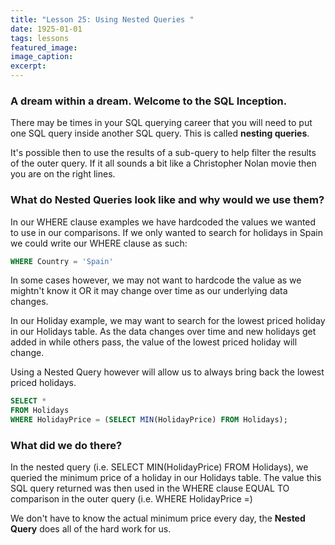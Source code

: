 ```yaml
---
title: "Lesson 25: Using Nested Queries "
date: 1925-01-01
tags: lessons
featured_image: 
image_caption: 
excerpt: 
---
```

### A dream within a dream. Welcome to the SQL Inception.

There may be times in your SQL querying career that you will need to put one SQL query inside another SQL query. This is called **nesting queries**.

It's possible then to use the results of a sub-query to help filter the results of the outer query. If it all sounds a bit like a Christopher Nolan movie then you are on the right lines.

### What do Nested Queries look like and why would we use them?

In our WHERE clause examples we have hardcoded the values we wanted to use in our comparisons. If we only wanted to search for holidays in Spain we could write our WHERE clause as such:

```sql
WHERE Country = 'Spain'
```

In some cases however, we may not want to hardcode the value as we mightn't know it OR it may change over time as our underlying data changes.

In our Holiday example, we may want to search for the lowest priced holiday in our Holidays table. As the data changes over time and new holidays get added in while others pass, the value of the lowest priced holiday will change.

Using a Nested Query however will allow us to always bring back the lowest priced holidays.

```sql
SELECT * 
FROM Holidays 
WHERE HolidayPrice = (SELECT MIN(HolidayPrice) FROM Holidays);
```

### What did we do there?

In the nested query (i.e. SELECT MIN(HolidayPrice) FROM Holidays), we queried the minimum price of a holiday in our Holidays table. The value this SQL query returned was then used in the WHERE clause EQUAL TO comparison in the outer query (i.e. WHERE HolidayPrice =)

We don't have to know the actual minimum price every day, the **Nested Query** does all of the hard work for us.